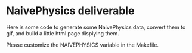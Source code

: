 NaivePhysics deliverable
========================

Here is some code to generate some NaivePhysics data, convert them to
gif, and build a little html page displying them.

Please customize the NAIVEPHYSICS variable in the Makefile.
